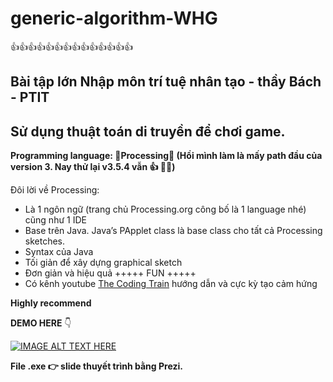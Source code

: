 # generic-algorithm-WHG

:+1::+1::+1::+1::+1::+1::+1::+1::+1::+1::+1::+1::+1::+1:

## Bài tập lớn Nhập môn trí tuệ nhân tạo - thầy Bách - PTIT

## Sử dụng thuật toán di truyền để chơi game.

**Programming language: :love_you_gesture:Processing:love_you_gesture: (Hồi mình làm là mấy path đầu của version 3. Nay thử lại v3.5.4 vẫn :+1: :tongue::tongue:)**

Đôi lời về Processing:

- Là 1 ngôn ngữ (trang chủ Processing.org công bố là 1 language nhé) cũng như 1 IDE
- Base trên Java. Java’s PApplet class là base class cho tất cả Processing sketches.
- Syntax của Java
- Tối giản để xây dựng graphical sketch
- Đơn giản và hiệu quả +++++ FUN +++++
- Có kênh youtube [The Coding Train](https://www.youtube.com/user/shiffman) hướng dẫn và cực kỳ tạo cảm hứng

**Highly recommend**

**DEMO HERE** :point_down:

[![IMAGE ALT TEXT HERE](https://img.youtube.com/vi/bAR16H-iYcY/0.jpg)](https://www.youtube.com/watch?v=bAR16H-iYcY)

**File .exe :point_right: slide thuyết trình bằng Prezi.**
